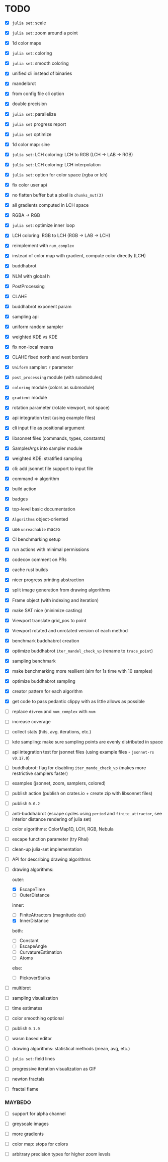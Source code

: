 # TODO

* [x] `julia set`: scale

* [x] `julia set`: zoom around a point

* [x] 1d color maps

* [x] `julia set`: coloring

* [x] `julia set`: smooth coloring

* [x] unified cli instead of binaries

* [x] mandelbrot

* [x] from config file cli option

* [x] double precision

* [x] `julia set`: parallelize

* [x] `julia set` progress report

* [x] `julia set` optimize

* [x] 1d color map: sine

* [x] `julia set`: LCH coloring: LCH to RGB (LCH -> LAB -> RGB)

* [x] `julia set`: LCH coloring: LCH interpolation

* [x] `julia set`: option for color space (rgba or lch)

* [x] fix color user api

* [x] no flatten buffer but a pixel is `chunks_mut(3)`

* [x] all gradients computed in LCH space

* [x] RGBA -> RGB

* [x] `julia set`: optimize inner loop

* [x] LCH coloring: RGB to LCH (RGB -> LAB -> LCH)

* [x] reimplement with `num_complex`

* [x] instead of color map with gradient, compute color directly (LCH)

* [x] buddhabrot

* [x] NLM with global h

* [x] PostProcessing

* [x] CLAHE

* [x] buddhabrot exponent param

* [x] sampling api

* [x] uniform random sampler

* [x] weighted KDE vs KDE

* [x] fix non-local means 

* [x] CLAHE fixed north and west borders

* [x] `Uniform` sampler: `r` parameter

* [x] `post_processing` module (with submodules)

* [x] `coloring` module (colors as submodule)

* [x] `gradient` module

* [x] rotation parameter (rotate viewport, not space)

* [x] api integration test (using example files)

* [x] cli input file as positional argument

* [x] libsonnet files (commands, types, constants)

* [x] SamplerArgs into sampler module

* [x] weighted KDE: stratified sampling

* [x] cli: add jsonnet file support to input file 

* [x] command => algorithm

* [x] build action

* [x] badges

* [x] top-level basic documentation 

* [x] `Algorithms` object-oriented 

* [x] use `unreachable` macro

* [x] CI benchmarking setup

* [x] run actions with minimal permissions

* [x] codecov comment on PRs

* [x] cache rust builds 

* [x] nicer progress printing abstraction

* [x] split image generation from drawing algorithms

* [x] Frame object (with indexing and iteration)

* [x] make SAT nice (minimize casting)

* [x] Viewport translate grid_pos to point

* [x] Viewport rotated and unrotated version of each method

* [x] benchmark buddhabrot creation 

* [x] optimize buddhabrot `iter_mandel_check_vp` (rename to 
  `trace_point`)

* [x] sampling benchmark

* [x] make benchmarking more resilient (aim for 1s time with 10
  samples)

* [x] optimize buddhabrot sampling

* [x] creator pattern for each algorithm

* [x] get code to pass pedantic clippy with as little allows as 
  possible

* [ ] replace `divrem` and `num_complex` with `num`

* [ ] increase coverage

* [ ] collect stats (hits, avg. iterations, etc.)

* [ ] kde sampling: make sure sampling points are evenly distributed
  in space 

* [ ] api integration test for jsonnet files 
  (using example files - `jsonnet-rs v0.17.0`)

* [ ] buddhabrot: flag for disabling `iter_mande_check_vp` (makes more
  restrictive samplers faster)

* [ ] examples (jsonnet, zoom, samplers, colored)

* [ ] publish action (publish on crates.io + create zip 
  with libsonnet files)

* [ ] publish `0.0.2`

* [ ] anti-buddhabrot (escape cycles using `period` and 
  `finite_attractor`, see interior distance rendering of julia set)

* [ ] color algorithms: ColorMap1D, LCH, RGB, Nebula

* [ ] escape function parameter (try Rhai)

* [ ] clean-up julia-set implementation

* [ ] API for describing drawing algorithms

* [ ] drawing algorithms: 
  
  outer: 
  - [x] EscapeTime
  - [ ] OuterDistance

  inner:
  - [ ] FiniteAttractors (magnitude `dz0`)
  - [x] InnerDistance

  both:
  - [ ] Constant
  - [ ] EscapeAngle
  - [ ] CurvatureEstimation
  - [ ] Atoms

  else:
  - [ ] PickoverStalks

* [ ] multibrot

* [ ] sampling visualization

* [ ] time estimates

* [ ] color smoothing optional

* [ ] publish `0.1.0`

* [ ] wasm based editor

* [ ] drawing algorithms: statistical methods (mean, avg, etc.)

* [ ] `julia set`: field lines

* [ ] progressive iteration visualization as GIF

* [ ] newton fractals

* [ ] fractal flame


### MAYBEDO

* [ ] support for alpha channel

* [ ] greyscale images

* [ ] more gradients

* [ ] color map: stops for colors

* [ ] arbitrary precision types for higher zoom levels
